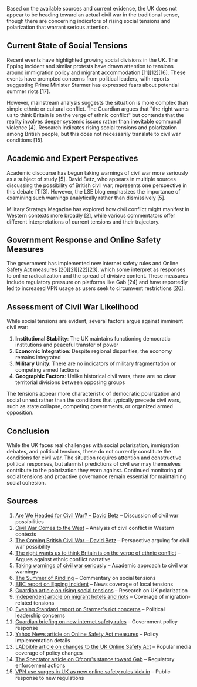 Based on the available sources and current evidence, the UK does not appear to be heading toward an actual civil war in the traditional sense, though there are concerning indicators of rising social tensions and polarization that warrant serious attention.

## Current State of Social Tensions

Recent events have highlighted growing social divisions in the UK. The Epping incident and similar protests have drawn attention to tensions around immigration policy and migrant accommodation [11][12][16]. These events have prompted concerns from political leaders, with reports suggesting Prime Minister Starmer has expressed fears about potential summer riots [17].

However, mainstream analysis suggests the situation is more complex than simple ethnic or cultural conflict. The Guardian argues that "the right wants us to think Britain is on the verge of ethnic conflict" but contends that the reality involves deeper systemic issues rather than inevitable communal violence [4]. Research indicates rising social tensions and polarization among British people, but this does not necessarily translate to civil war conditions [15].

## Academic and Expert Perspectives

Academic discourse has begun taking warnings of civil war more seriously as a subject of study [5]. David Betz, who appears in multiple sources discussing the possibility of British civil war, represents one perspective in this debate [1][3]. However, the LSE blog emphasizes the importance of examining such warnings analytically rather than dismissively [5].

Military Strategy Magazine has explored how civil conflict might manifest in Western contexts more broadly [2], while various commentators offer different interpretations of current tensions and their trajectory.

## Government Response and Online Safety Measures

The government has implemented new internet safety rules and Online Safety Act measures [20][21][22][23], which some interpret as responses to online radicalization and the spread of divisive content. These measures include regulatory pressure on platforms like Gab [24] and have reportedly led to increased VPN usage as users seek to circumvent restrictions [26].

## Assessment of Civil War Likelihood

While social tensions are evident, several factors argue against imminent civil war:

1. **Institutional Stability**: The UK maintains functioning democratic institutions and peaceful transfer of power
2. **Economic Integration**: Despite regional disparities, the economy remains integrated
3. **Military Unity**: There are no indicators of military fragmentation or competing armed factions
4. **Geographic Factors**: Unlike historical civil wars, there are no clear territorial divisions between opposing groups

The tensions appear more characteristic of democratic polarization and social unrest rather than the conditions that typically precede civil wars, such as state collapse, competing governments, or organized armed opposition.

## Conclusion

While the UK faces real challenges with social polarization, immigration debates, and political tensions, these do not currently constitute the conditions for civil war. The situation requires attention and constructive political responses, but alarmist predictions of civil war may themselves contribute to the polarization they warn against. Continued monitoring of social tensions and proactive governance remain essential for maintaining social cohesion.

## Sources

1. [Are We Headed for Civil War? – David Betz](https://www.youtube.com/watch?v=3h49O0AGxx0) – Discussion of civil war possibilities
2. [Civil War Comes to the West](https://www.militarystrategymagazine.com/article/civil-war-comes-to-the-west/) – Analysis of civil conflict in Western contexts
3. [The Coming British Civil War – David Betz](https://www.louiseperry.co.uk/p/the-coming-british-civil-war-david) – Perspective arguing for civil war possibility
4. [The right wants us to think Britain is on the verge of ethnic conflict](https://www.theguardian.com/commentisfree/2025/jul/14/britain-ethnic-conflict-right-migrant-decline) – Argues against ethnic conflict narrative
5. [Taking warnings of civil war seriously](https://blogs.lse.ac.uk/politicsandpolicy/taking-warnings-of-civil-war-seriously/) – Academic approach to civil war warnings
6. [The Summer of Kindling](https://morgoth.substack.com/p/the-summer-of-kindling) – Commentary on social tensions
11. [BBC report on Epping incident](https://www.bbc.com/news/articles/cm202n3j0jro) – News coverage of local tensions
15. [Guardian article on rising social tensions](https://www.theguardian.com/uk-news/2025/jul/15/social-tensions-british-people-polarisation-research) – Research on UK polarization
16. [Independent article on migrant hotels and riots](https://www.independent.co.uk/news/uk/politics/migrant-hotels-riots-summer-epping-canary-wharf-b2795032.html) – Coverage of migration-related tensions
17. [Evening Standard report on Starmer's riot concerns](https://www.standard.co.uk/news/politics/starmer-fears-summer-riots-uk-epping-migrant-hotels-b1239569.html) – Political leadership concerns
20. [Guardian briefing on new internet safety rules](https://www.theguardian.com/world/2025/jul/24/thursday-briefing-everything-you-need-to-know-about-the-new-internet-safety-rules) – Government policy response
21. [Yahoo News article on Online Safety Act measures](https://uk.news.yahoo.com/online-safety-act-measures-protect-170644971.html) – Policy implementation details
22. [LADbible article on changes to the UK Online Safety Act](https://www.ladbible.com/news/uk-news/uk-online-safety-act-changes-711014-20250724) – Popular media coverage of policy changes
24. [The Spectator article on Ofcom's stance toward Gab](https://thespectator.com/topic/british-regulator-ofcom-threaten-gab/) – Regulatory enforcement actions
26. [VPN use surges in UK as new online safety rules kick in](https://news.ycombinator.com/item?id=44706653) – Public response to new regulations